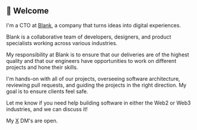 ## 👋 Welcome 

I'm a CTO at [Blank](https://nft.blankhq.co/), a company that turns ideas into digital experiences.

Blank is a collaborative team of developers, designers, and product specialists working across various industries.

My responsibility at Blank is to ensure that our deliveries are of the highest quality and that our engineers have opportunities to work on different projects and hone their skills.

I'm hands-on with all of our projects, overseeing software architecture, reviewing pull requests, and guiding the projects in the right direction. My goal is to ensure clients feel safe.

Let me know if you need help building software in either the Web2 or Web3 industries, and we can discuss it!

My [X](https://twitter.com/0xMarko) DM's are open.

